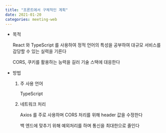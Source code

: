 ```yaml
---
title: "프론트에서 구체적인 계획"
date: 2021-01-20
categories: meeting-web
---
```


- 목적

  React 와 TypeScript 를 사용하여 정적 언어의 특성을 공부하여 대규모 서비스를 감당할 수 있는 실력을 기른다

  CORS, 쿠키를 활용하는 능력을 길러 기술 스택에 대응한다

- 방법

  1. 주 사용 언어

     TypeScript

  2. 네트워크 처리

     Axios 를 주로 사용하며 CORS 처리를 위해 header 값을 수정한다

     백 엔드에 맞추기 위해 예외처리를 하며 통신을 최대한으로 줄인다

